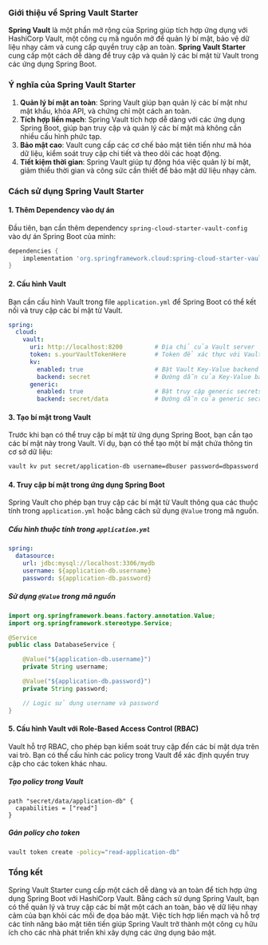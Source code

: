 ### Giới thiệu về Spring Vault Starter

**Spring Vault** là một phần mở rộng của Spring giúp tích hợp ứng dụng với HashiCorp Vault, một công cụ mã nguồn mở để quản lý bí mật, bảo vệ dữ liệu nhạy cảm và cung cấp quyền truy cập an toàn. **Spring Vault Starter** cung cấp một cách dễ dàng để truy cập và quản lý các bí mật từ Vault trong các ứng dụng Spring Boot.

### Ý nghĩa của Spring Vault Starter

1. **Quản lý bí mật an toàn**: Spring Vault giúp bạn quản lý các bí mật như mật khẩu, khóa API, và chứng chỉ một cách an toàn.
2. **Tích hợp liền mạch**: Spring Vault tích hợp dễ dàng với các ứng dụng Spring Boot, giúp bạn truy cập và quản lý các bí mật mà không cần nhiều cấu hình phức tạp.
3. **Bảo mật cao**: Vault cung cấp các cơ chế bảo mật tiên tiến như mã hóa dữ liệu, kiểm soát truy cập chi tiết và theo dõi các hoạt động.
4. **Tiết kiệm thời gian**: Spring Vault giúp tự động hóa việc quản lý bí mật, giảm thiểu thời gian và công sức cần thiết để bảo mật dữ liệu nhạy cảm.

### Cách sử dụng Spring Vault Starter

#### 1. Thêm Dependency vào dự án

Đầu tiên, bạn cần thêm dependency `spring-cloud-starter-vault-config` vào dự án Spring Boot của mình:

```groovy
dependencies {
    implementation 'org.springframework.cloud:spring-cloud-starter-vault-config'
}
```

#### 2. Cấu hình Vault

Bạn cần cấu hình Vault trong file `application.yml` để Spring Boot có thể kết nối và truy cập các bí mật từ Vault.

```yaml
spring:
  cloud:
    vault:
      uri: http://localhost:8200         # Địa chỉ của Vault server
      token: s.yourVaultTokenHere        # Token để xác thực với Vault
      kv:
        enabled: true                    # Bật Vault Key-Value backend
        backend: secret                  # Đường dẫn của Key-Value backend
      generic:
        enabled: true                    # Bật truy cập generic secrets
        backend: secret/data             # Đường dẫn của generic secrets backend
```

#### 3. Tạo bí mật trong Vault

Trước khi bạn có thể truy cập bí mật từ ứng dụng Spring Boot, bạn cần tạo các bí mật này trong Vault. Ví dụ, bạn có thể tạo một bí mật chứa thông tin cơ sở dữ liệu:

```sh
vault kv put secret/application-db username=dbuser password=dbpassword
```

#### 4. Truy cập bí mật trong ứng dụng Spring Boot

Spring Vault cho phép bạn truy cập các bí mật từ Vault thông qua các thuộc tính trong `application.yml` hoặc bằng cách sử dụng `@Value` trong mã nguồn.

##### Cấu hình thuộc tính trong `application.yml`

```yaml
spring:
  datasource:
    url: jdbc:mysql://localhost:3306/mydb
    username: ${application-db.username}
    password: ${application-db.password}
```

##### Sử dụng `@Value` trong mã nguồn

```java
import org.springframework.beans.factory.annotation.Value;
import org.springframework.stereotype.Service;

@Service
public class DatabaseService {

    @Value("${application-db.username}")
    private String username;

    @Value("${application-db.password}")
    private String password;

    // Logic sử dụng username và password
}
```

#### 5. Cấu hình Vault với Role-Based Access Control (RBAC)

Vault hỗ trợ RBAC, cho phép bạn kiểm soát truy cập đến các bí mật dựa trên vai trò. Bạn có thể cấu hình các policy trong Vault để xác định quyền truy cập cho các token khác nhau.

##### Tạo policy trong Vault

```hcl
path "secret/data/application-db" {
  capabilities = ["read"]
}
```

##### Gán policy cho token

```sh
vault token create -policy="read-application-db"
```

### Tổng kết

Spring Vault Starter cung cấp một cách dễ dàng và an toàn để tích hợp ứng dụng Spring Boot với HashiCorp Vault. Bằng cách sử dụng Spring Vault, bạn có thể quản lý và truy cập các bí mật một cách an toàn, bảo vệ dữ liệu nhạy cảm của bạn khỏi các mối đe dọa bảo mật. Việc tích hợp liền mạch và hỗ trợ các tính năng bảo mật tiên tiến giúp Spring Vault trở thành một công cụ hữu ích cho các nhà phát triển khi xây dựng các ứng dụng bảo mật.